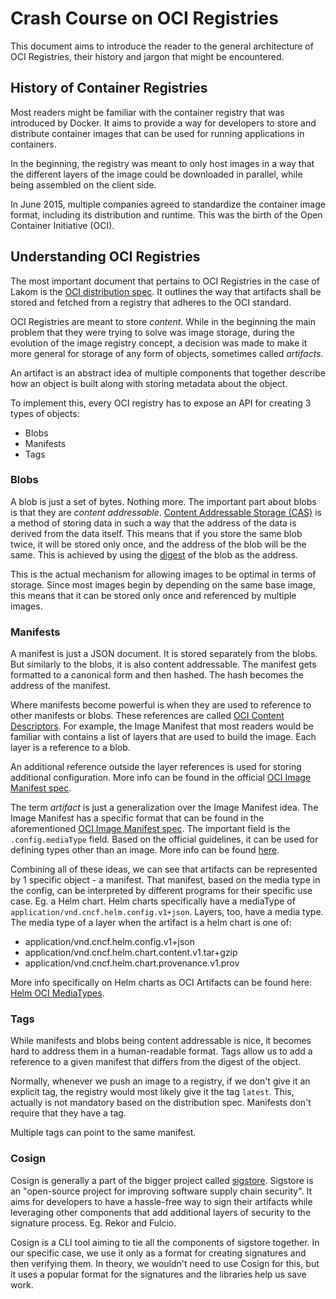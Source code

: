 # Crash Course on OCI Registries

This document aims to introduce the reader to the general architecture of OCI
Registries, their history and jargon that might be encountered.

## History of Container Registries

Most readers might be familiar with the container registry that was introduced
by Docker. It aims to provide a way for developers to store and distribute
container images that can be used for running applications in containers.

In the beginning, the registry was meant to only host images in a way that the
different layers of the image could be downloaded in parallel, while being 
assembled on the client side.

In June 2015, multiple companies agreed to standardize the container image format,
including its distribution and runtime. This was the birth of the Open Container
Initiative (OCI). 


## Understanding OCI Registries

The most important document that pertains to OCI Registries in the case of Lakom is the [OCI 
distribution spec](https://github.com/opencontainers/distribution-spec/blob/main/spec.md). 
It outlines the way that artifacts shall be stored and fetched from a registry 
that adheres to the OCI standard. 

OCI Registries are meant to store _content_. While in the beginning the main
problem that they were trying to solve was image storage, during the evolution
of the image registry concept, a decision was made to make it more general
for storage of any form of objects, sometimes called _artifacts_.

An artifact is an abstract idea of multiple components that together describe
how an object is built along with storing metadata about the object.

To implement this, every OCI registry has to expose an API for creating
3 types of objects:
- Blobs
- Manifests
- Tags


### Blobs

A blob is just a set of bytes. Nothing more. The important part about blobs
is that they are _content addressable_. [Content Addressable Storage (CAS)](https://en.wikipedia.org/wiki/Content-addressable_storage)
is a method of storing data in such a way that the address of the data is derived
from the data itself. This means that if you store the same blob twice, it will
be stored only once, and the address of the blob will be the same. This is achieved
by using the [digest](https://en.wikipedia.org/wiki/Cryptographic_hash_function) of the blob as the address.

This is the actual mechanism for allowing images to be optimal in terms of storage.
Since most images begin by depending on the same base image, this means that
it can be stored only once and referenced by multiple images.

### Manifests

A manifest is just a JSON document. It is stored separately from the blobs.
But similarly to the blobs, it is also content addressable. The manifest gets
formatted to a canonical form and then hashed. The hash becomes the address of
the manifest.

Where manifests become powerful is when they are used to reference to other
manifests or blobs. These references are called [OCI Content Descriptors](https://github.com/opencontainers/image-spec/blob/v1.0.1/descriptor.md).
For example, the Image Manifest that most readers would be familiar with contains
a list of layers that are used to build the image. Each layer is a reference to
a blob.

An additional reference outside the layer references is used for storing 
additional configuration. More info can be found in the official [OCI Image Manifest spec](https://github.com/opencontainers/image-spec/blob/v1.0.1/manifest.md).

The term _artifact_ is just a generalization over the Image Manifest idea.
The Image Manifest has a specific format that can be found in the aforementioned [OCI Image Manifest spec](https://github.com/opencontainers/image-spec/blob/v1.0.1/manifest.md).
The important field is the `.config.mediaType` field. Based on the official guidelines,
it can be used for defining types other than an image. More info can be found [here](https://github.com/opencontainers/image-spec/blob/main/manifest.md#guidelines-for-artifact-usage).

Combining all of these ideas, we can see that artifacts can be represented by 1 
specific object - a manifest. That manifest, based on the media type in the config, can be 
interpreted by different programs for their specific use case. Eg. a Helm chart.
Helm charts specifically have a mediaType of `application/vnd.cncf.helm.config.v1+json`.
Layers, too, have a media type. The media type of a layer when the artifact
is a helm chart is one of:
- application/vnd.cncf.helm.config.v1+json
- application/vnd.cncf.helm.chart.content.v1.tar+gzip
- application/vnd.cncf.helm.chart.provenance.v1.prov

More info specifically on Helm charts as OCI Artifacts can be found here: [Helm OCI MediaTypes](https://helm.sh/blog/helm-oci-mediatypes/).

### Tags

While manifests and blobs being content addressable is nice, it becomes hard
to address them in a human-readable format. Tags allow us to add a reference
to a given manifest that differs from the digest of the object.

Normally, whenever we push an image to a registry, if we don't give it an
explicit tag, the registry would most likely give it the tag `latest`. This,
actually is not mandatory based on the distribution spec. Manifests don't 
require that they have a tag.

Multiple tags can point to the same manifest.

### Cosign

Cosign is generally a part of the bigger project called [sigstore](https://sigstore.dev/).
Sigstore is an "open-source project for improving software supply chain security".
It aims for developers to have a hassle-free way to sign their artifacts while
leveraging other components that add additional layers of security to the
signature process. Eg. Rekor and Fulcio.

Cosign is a CLI tool aiming to tie all the components of sigstore together.
In our specific case, we use it only as a format for creating signatures and 
then verifying them. In theory, we wouldn't need to use Cosign for this, but
it uses a popular format for the signatures and the libraries help us 
save work.


